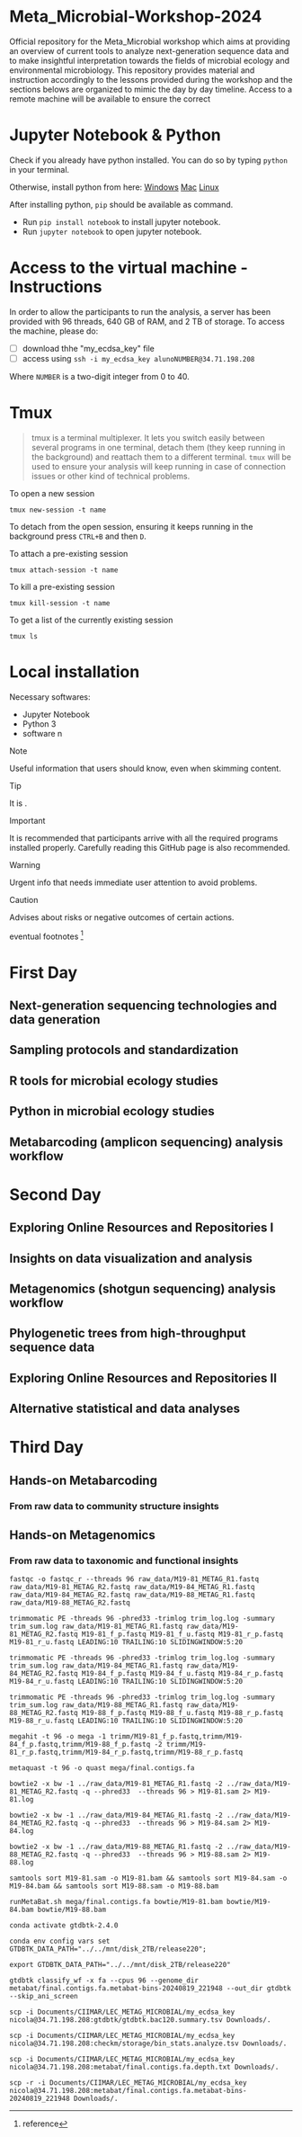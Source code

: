 # Meta_Microbial-Workshop-2024
Official repository for the Meta_Microbial workshop which aims at providing an overview of current tools to analyze next-generation sequence data and to make insightful interpretation towards the fields of microbial ecology and environmental microbiology. 
This repository provides material and instruction accordingly to the lessons provided during the workshop and the sections belows are organized to mimic the day by day timeline.
Access to a remote machine will be available to ensure the correct 

# Jupyter Notebook & Python

Check if you already have python installed. You  can do so by typing `python` in your terminal.

Otherwise, install python from here:
[Windows]([https://www.python.org/downloads/release/python-3125/](https://www.python.org/downloads/windows/))
[Mac]([[https://www.python.org/downloads/release/python-3125/](https://www.python.org/downloads/windows/)](https://www.python.org/downloads/macos/))
[Linux]([[https://www.python.org/downloads/release/python-3125/](https://www.python.org/downloads/windows/)](https://www.python.org/downloads/source/))

After installing python, `pip` should be available as command.

+ Run `pip install notebook` to install jupyter notebook.
+ Run `jupyter notebook` to open jupyter notebook.


# Access to the virtual machine - Instructions

In order to allow the participants to run the analysis, a server has been provided with 96 threads, 640 GB of RAM, and 2 TB of storage.
To access the machine, please do:

- [ ] download thhe "my_ecdsa_key" file 
- [ ] access using `ssh -i my_ecdsa_key alunoNUMBER@34.71.198.208`

Where `NUMBER` is a two-digit integer from 0 to 40.

# Tmux
> tmux is a terminal multiplexer. It lets you switch easily between several programs in one terminal, detach them (they keep running in the background) and reattach them to a different terminal.
`tmux` will be used to ensure your analysis will keep running in case of connection issues or other kind of technical problems.

To open a new session
```
tmux new-session -t name
```

To detach from the open session, ensuring it keeps running in the background press `CTRL+B` and then `D`.

To attach a pre-existing session
```
tmux attach-session -t name
```

To kill a pre-existing session
```
tmux kill-session -t name
```

To get a list of the currently existing session
```
tmux ls
```

# Local installation 
Necessary softwares:
+ Jupyter Notebook
+ Python 3
+ software n

> [!NOTE]
> Useful information that users should know, even when skimming content.

> [!TIP]
> It is .

> [!IMPORTANT]
> It is recommended that participants arrive with all the required programs installed properly. Carefully reading this GitHub page is also recommended.

> [!WARNING]
> Urgent info that needs immediate user attention to avoid problems.

> [!CAUTION]
> Advises about risks or negative outcomes of certain actions.

eventual footnotes [^1]

[^1]: reference

# First Day
## Next-generation sequencing technologies and data generation
## Sampling protocols and standardization
## R tools for microbial ecology studies
## Python in microbial ecology studies
## Metabarcoding (amplicon sequencing) analysis workflow

# Second Day
## Exploring Online Resources and Repositories I
## Insights on data visualization and analysis
## Metagenomics (shotgun sequencing) analysis workflow
## Phylogenetic trees from high-throughput sequence data
## Exploring Online Resources and Repositories II
## Alternative statistical and data analyses

# Third Day
## Hands-on Metabarcoding</summary>
### From raw data to community structure insights
## Hands-on Metagenomics</summary>
### From raw data to taxonomic and functional insights 

```
fastqc -o fastqc_r --threads 96 raw_data/M19-81_METAG_R1.fastq raw_data/M19-81_METAG_R2.fastq raw_data/M19-84_METAG_R1.fastq raw_data/M19-84_METAG_R2.fastq raw_data/M19-88_METAG_R1.fastq raw_data/M19-88_METAG_R2.fastq
```

```
trimmomatic PE -threads 96 -phred33 -trimlog trim_log.log -summary trim_sum.log raw_data/M19-81_METAG_R1.fastq raw_data/M19-81_METAG_R2.fastq M19-81_f_p.fastq M19-81_f_u.fastq M19-81_r_p.fastq M19-81_r_u.fastq LEADING:10 TRAILING:10 SLIDINGWINDOW:5:20 

trimmomatic PE -threads 96 -phred33 -trimlog trim_log.log -summary trim_sum.log raw_data/M19-84_METAG_R1.fastq raw_data/M19-84_METAG_R2.fastq M19-84_f_p.fastq M19-84_f_u.fastq M19-84_r_p.fastq M19-84_r_u.fastq LEADING:10 TRAILING:10 SLIDINGWINDOW:5:20 

trimmomatic PE -threads 96 -phred33 -trimlog trim_log.log -summary trim_sum.log raw_data/M19-88_METAG_R1.fastq raw_data/M19-88_METAG_R2.fastq M19-88_f_p.fastq M19-88_f_u.fastq M19-88_r_p.fastq M19-88_r_u.fastq LEADING:10 TRAILING:10 SLIDINGWINDOW:5:20 
```

```
megahit -t 96 -o mega -1 trimm/M19-81_f_p.fastq,trimm/M19-84_f_p.fastq,trimm/M19-88_f_p.fastq -2 trimm/M19-81_r_p.fastq,trimm/M19-84_r_p.fastq,trimm/M19-88_r_p.fastq
```

```
metaquast -t 96 -o quast mega/final.contigs.fa
```

```
bowtie2 -x bw -1 ../raw_data/M19-81_METAG_R1.fastq -2 ../raw_data/M19-81_METAG_R2.fastq -q --phred33  --threads 96 > M19-81.sam 2> M19-81.log

bowtie2 -x bw -1 ../raw_data/M19-84_METAG_R1.fastq -2 ../raw_data/M19-84_METAG_R2.fastq -q --phred33  --threads 96 > M19-84.sam 2> M19-84.log 

bowtie2 -x bw -1 ../raw_data/M19-88_METAG_R1.fastq -2 ../raw_data/M19-88_METAG_R2.fastq -q --phred33  --threads 96 > M19-88.sam 2> M19-88.log
```

```
samtools sort M19-81.sam -o M19-81.bam && samtools sort M19-84.sam -o M19-84.bam && samtools sort M19-88.sam -o M19-88.bam
```

```
runMetaBat.sh mega/final.contigs.fa bowtie/M19-81.bam bowtie/M19-84.bam bowtie/M19-88.bam
```

```
conda activate gtdbtk-2.4.0

conda env config vars set GTDBTK_DATA_PATH="../../mnt/disk_2TB/release220";

export GTDBTK_DATA_PATH="../../mnt/disk_2TB/release220"

gtdbtk classify_wf -x fa --cpus 96 --genome_dir metabat/final.contigs.fa.metabat-bins-20240819_221948 --out_dir gtdbtk --skip_ani_screen

```

```
scp -i Documents/CIIMAR/LEC_METAG_MICROBIAL/my_ecdsa_key nicola@34.71.198.208:gtdbtk/gtdbtk.bac120.summary.tsv Downloads/.

scp -i Documents/CIIMAR/LEC_METAG_MICROBIAL/my_ecdsa_key nicola@34.71.198.208:checkm/storage/bin_stats.analyze.tsv Downloads/.

scp -i Documents/CIIMAR/LEC_METAG_MICROBIAL/my_ecdsa_key nicola@34.71.198.208:metabat/final.contigs.fa.depth.txt Downloads/.

scp -r -i Documents/CIIMAR/LEC_METAG_MICROBIAL/my_ecdsa_key nicola@34.71.198.208:metabat/final.contigs.fa.metabat-bins-20240819_221948 Downloads/.
```
